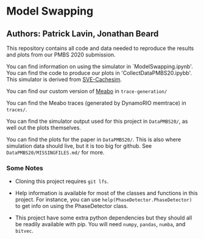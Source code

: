 # Model Swapping
## Authors: Patrick Lavin, Jonathan Beard

This repository contains all code and data needed to reproduce the results and plots from our PMBS 2020 submission. 

You can find information on using the simulator in `ModelSwapping.ipynb'. You can find the code to produce our plots in 'CollectDataPMBS20.ipybb'. This simulator is derived from [SVE-Cachesim](https://github.com/ARM-software/Methodology_for_ArmIE_SVE/tree/master/sve-cachesim). 

You can find our custom version of [Meabo](https://github.com/ARM-software/meabo) in `trace-generation/`

You can find the Meabo traces (generated by DynamoRIO memtrace) in `traces/`.

You can find the simulator output used for this project in `DataPMBS20/`, as well out the plots themselves. 

You can find the plots for the paper in `DataPMBS20/`. This is also where simulation data should live, but it is too big for github. See `DataPMBS20/MISSINGFILES.md/` for more. 

### Some Notes

* Cloning this project requires `git lfs`. 

* Help information is available for most of the classes and functions in this project. For instance, you can use `help(PhaseDetector.PhaseDetector)` to get info on using the PhaseDetector class. 

* This project have some extra python dependencies but they should all be readily available with pip. You will need `numpy`, `pandas`, `numba`, and `bitvec`.
